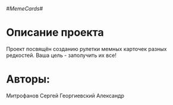 #*MemeCards*#


# Описание проекта

Проект посвящён созданию рулетки мемных карточек разных редкостей. Ваша цель - заполучить их все!


# Авторы:

Митрофанов Сергей
Георгиевский Александр
